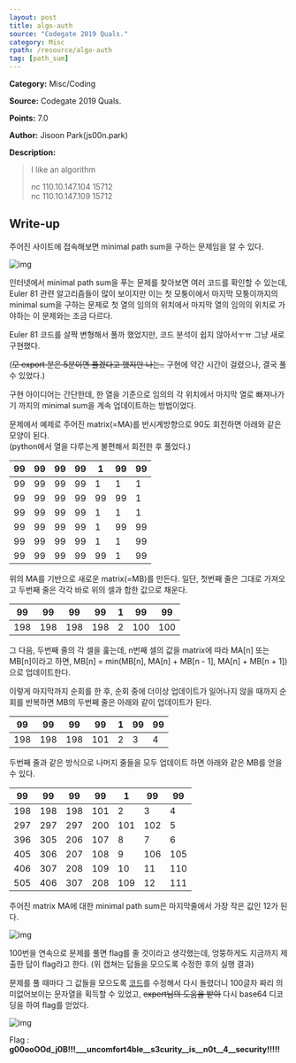 ```yaml
---
layout: post
title: algo-auth
source: "Codegate 2019 Quals."
category: Misc
rpath: /resource/algo-auth
tag: [path_sum] 
---
```


**Category:** Misc/Coding

**Source:** Codegate 2019 Quals.

**Points:** 7.0

**Author:** Jisoon Park(js00n.park)

**Description:** 

> I like an algorithm 
> 
> nc 110.10.147.104 15712  
> nc 110.10.147.109 15712

## Write-up

주어진 사이트에 접속해보면 minimal path sum을 구하는 문제임을 알 수 있다.

![img]({{page.rpath|prepend:site.baseurl}}/prob.png)

인터넷에서 minimal path sum을 푸는 문제를 찾아보면 여러 코드를 확인할 수 있는데, Euler 81 관련 알고리즘들이 많이 보이지만 이는 첫 모퉁이에서 마지막 모퉁이까지의 minimal sum을 구하는 문제로 첫 열의 임의의 위치에서 마지막 열의 임의의 위치로 가야하는 이 문제와는 조금 다르다.

Euler 81 코드를 살짝 변형해서 풀까 했었지만, 코드 분석이 쉽지 않아서ㅜㅠ 그냥 새로 구현했다.

(~~모 export 분은 5분이면 풀겠다고 했지만 나는..~~ 구현에 약간 시간이 걸렸으나, 결국 풀 수 있었다.)

구현 아이디어는 간단한데, 한 열을 기준으로 임의의 각 위치에서 마지막 열로 빠져나가기 까지의 minimal sum을 계속 업데이트하는 방법이었다.

문제에서 예제로 주어진 matrix(=MA)를 반시계방향으로 90도 회전하면 아래와 같은 모양이 된다.  
(python에서 열을 다루는게 불편해서 회전한 후 풀었다.)

|99| 99| 99| 99| 1| 99| 99|
|----|----|----|----|----|----|----|
|99| 99| 99| 99| 1| 1| 1|
|99| 99| 99| 99| 99| 99| 1|
|99| 99| 99| 99| 1| 1| 1|
|99| 99| 99| 99| 1| 99| 99|
|99| 99| 99| 99| 1| 1| 99|
|99| 99| 99| 99| 99| 1| 99|

위의 MA를 기반으로 새로운 matrix(=MB)를 만든다. 일단, 첫번째 줄은 그대로 가져오고 두번째 줄은 각각 바로 위의 셀과 합한 값으로 채운다.

| 99 | 99 | 99  | 99 |  1 | 99 | 99 |
|----|----|----|----|----|----|----|
| 198| 198| 198| 198|  2 | 100| 100|

그 다음, 두번째 줄의 각 셀을 훑는데, n번째 셀의 값을 matrix에 따라 MA[n] 또는 MB[n]이라고 하면, MB[n] = min(MB[n], MA[n] + MB[n - 1], MA[n] + MB[n + 1])으로 업데이트한다.

이렇게 마지막까지 순회를 한 후, 순회 중에 더이상 업데이트가 일어나지 않을 때까지 순회를 반복하면 MB의 두번째 줄은 아래와 같이 업데이트가 된다.

|99| 99| 99| 99| 1| 99| 99|
|----|----|----|----|----|----|----|
|198| 198| 198| 101| 2| 3| 4|

두번째 줄과 같은 방식으로 나머지 줄들을 모두 업데이트 하면 아래와 같은 MB를 얻을 수 있다.

|99| 99| 99| 99| 1| 99| 99|
|----|----|----|----|----|----|----|
|198| 198| 198| 101| 2| 3| 4|
|297| 297| 297| 200| 101| 102| 5|
|396| 305| 206| 107| 8| 7| 6|
|405| 306| 207| 108| 9| 106| 105|
|406| 307| 208| 109| 10| 11| 110|
|505| 406| 307| 208| 109| 12| 111|

주어진 matrix MA에 대한 minimal path sum은 마지막줄에서 가장 작은 값인 12가 된다.

![img]({{page.rpath|prepend:site.baseurl}}/run.png)

100번을 연속으로 문제를 풀면 flag를 줄 것이라고 생각했는데, 엉뚱하게도 지금까지 제출한 답이 flag라고 한다. (위 캡쳐는 답들을 모으도록 수정한 후의 실행 결과)

문제를 풀 때마다 그 값들을 모으도록 [코드]({{site.github.master}}{{page.rpath}}/ex.py)를 수정해서 다시 돌렸더니 100글자 짜리 의미없어보이는 문자열을 획득할 수 있었고, ~~expert님의 도움을 받아~~ 다시 base64 디코딩을 하여 flag를 얻었다.

![img]({{page.rpath|prepend:site.baseurl}}/flag.png)

Flag : **g00ooOOd_j0B!!!___uncomfort4ble__s3curity__is__n0t__4__security!!!!!**

